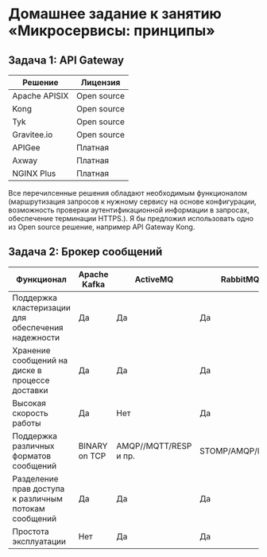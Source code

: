 # Домашнее задание к занятию «Микросервисы: принципы»

## Задача 1: API Gateway

| Решение  | Лицензия |
| ------------- | ------------- |
| Apache APISIX  | Open source  |
| Kong  | Open source  |
| Tyk  | Open source  |
| Gravitee.io  | Open source  |
| APIGee  | Платная  |
| Axway  | Платная  |
| NGINX Plus  | Платная  |


Все перечилсенные решения обладают необходимым функционалом (маршрутизация запросов к нужному сервису на основе конфигурации, возможность проверки аутентификационной информации в запросах, обеспечение терминации HTTPS.).
Я бы предложил использовать одно из Open source решение, например API Gateway Kong.


## Задача 2: Брокер сообщений

| Функционал | Apache Kafka | ActiveMQ | RabbitMQ | Redis |
| ------- | -------| -------| -------| -------|
| Поддержка кластеризации для обеспечения надежности | Да | Да | Да | Да |
| Хранение сообщений на диске в процессе доставки | Да | Да | Да | Да |
| Высокая скорость работы | Да | Нет | Да | Да |
| Поддержка различных форматов сообщений | BINARY on TCP | AMQP//MQTT/RESP и пр. | STOMP/AMQP/MQTT | RESP |
| Разделение прав доступа к различным потокам сообщений | Да | Да | Да | Да |
| Простота эксплуатации | Нет | Да | Да | Да |
